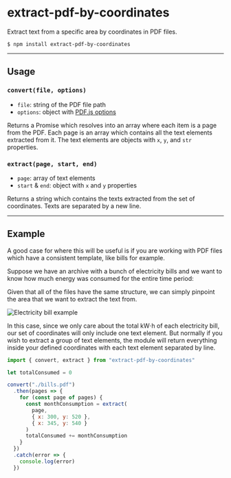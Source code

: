 # extract-pdf-by-coordinates

Extract text from a specific area by coordinates in PDF files.

```console
$ npm install extract-pdf-by-coordinates
```

---

## Usage

### `convert(file, options)`

- `file`: string of the PDF file path
- `options`: object with [PDF.js options](https://github.com/ffalt/pdf.js-extract#options)

Returns a Promise which resolves into an array where each item is a page from the PDF. Each page is an array which contains all the text elements extracted from it. The text elements are objects with `x`, `y`, and `str` properties.

### `extract(page, start, end)`

- `page`: array of text elements
- `start` & `end`: object with `x` and `y` properties

Returns a string which contains the texts extracted from the set of coordinates. Texts are separated by a new line.

---

## Example

A good case for where this will be useful is if you are working with PDF files which have a consistent template, like bills for example.

Suppose we have an archive with a bunch of electricity bills and we want to know how much energy was consumed for the entire time period:

Given that all of the files have the same structure, we can simply pinpoint the area that we want to extract the text from.

![Electricity bill example](https://raw.githubusercontent.com/sujpdo/extract-pdf-by-coordinates/master/Electricity%20bill%20example.png)

In this case, since we only care about the total kW⋅h of each electricity bill, our set of coordinates will only include one text element. But normally if you wish to extract a group of text elements, the module will return everything inside your defined coordinates with each text element separated by line.

```javascript
import { convert, extract } from "extract-pdf-by-coordinates"

let totalConsumed = 0

convert("./bills.pdf")
  .then(pages => {
    for (const page of pages) {
      const monthConsumption = extract(
        page,
        { x: 300, y: 520 },
        { x: 345, y: 540 }
      )
      totalConsumed += monthConsumption
    }
  })
  .catch(error => {
    console.log(error)
  })
```
